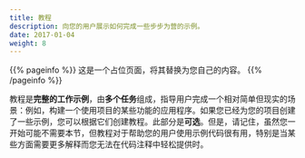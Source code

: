 ```yaml
---
title: 教程
description: 向您的用户展示如何完成一些步步为营的示例。
date: 2017-01-04
weight: 8
---
```


{{% pageinfo %}}
这是一个占位页面，将其替换为您自己的内容。
{{% /pageinfo %}}

教程是**完整的工作示例**，由**多个任务**组成，指导用户完成一个相对简单但现实的场景：例如，构建一个使用项目的某些功能的应用程序。如果您已经为您的项目创建了一些示例，您可以根据它们创建教程。此部分是**可选**。但是，请记住，虽然您一开始可能不需要本节，但教程对于帮助您的用户使用示例代码很有用，特别是当某些方面需要更多解释而您无法在代码注释中轻松提供时。
